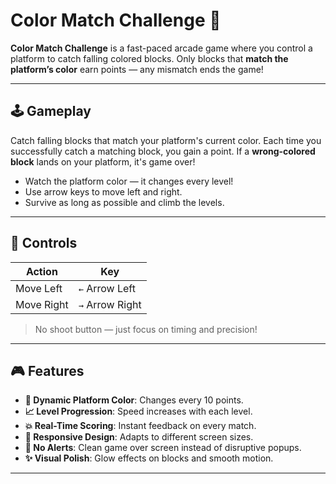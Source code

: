 # Color Match Challenge 🎨

**Color Match Challenge** is a fast-paced arcade game where you control a platform to catch falling colored blocks. Only blocks that **match the platform’s color** earn points — any mismatch ends the game!

---

## 🕹️ Gameplay

Catch falling blocks that match your platform's current color. Each time you successfully catch a matching block, you gain a point. If a **wrong-colored block** lands on your platform, it's game over!

- Watch the platform color — it changes every level!
- Use arrow keys to move left and right.
- Survive as long as possible and climb the levels.

---

## 🔧 Controls

| Action         | Key               |
|----------------|-------------------|
| Move Left      | `←` Arrow Left    |
| Move Right     | `→` Arrow Right   |

> No shoot button — just focus on timing and precision!

---

## 🎮 Features

- **🎨 Dynamic Platform Color**: Changes every 10 points.
- **📈 Level Progression**: Speed increases with each level.
- **💥 Real-Time Scoring**: Instant feedback on every match.
- **📱 Responsive Design**: Adapts to different screen sizes.
- **🚫 No Alerts**: Clean game over screen instead of disruptive popups.
- **✨ Visual Polish**: Glow effects on blocks and smooth motion.

---
 
